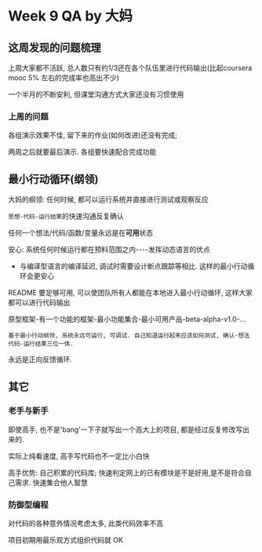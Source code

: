 # Week 9 QA by 大妈

## 这周发现的问题梳理

上周大家都不活跃, 总人数只有约1/3还在各个队伍里进行代码输出(比起coursera mooc 5% 左右的完成率也高出不少)

一个半月的不断安利, 但课堂沟通方式大家还没有习惯使用

### 上周的问题
各组演示效果不佳, 留下来的作业(如何改进)还没有完成;

两周之后就要最后演示. 各组要快速配合完成功能

## **最小行动循环(纲领)**
大妈的纲领: 任何时候, 都可以运行系统并直接进行测试或观察反应

`思想-代码-运行结果`的快速沟通反复确认

任何一个想法/代码/函数/变量永远是在**可用**状态

安心: 系统任何时候运行都在预料范围之内----发挥动态语言的优点
  - 与编译型语言的编译延迟, 调试时需要设计断点跟踪等相比. 这样的最小行动循环会更安心

README 要足够可用, 可以使团队所有人都能在本地进入最小行动循环, 这样大家都可以进行代码输出

原型框架-有一个功能的框架-最小功能集合-最小可用产品-beta-alpha-v1.0-...

`基于最小行动纲领, 系统永远可运行, 可调试. 自己知道运行起来应该如何测试, 确认-想法代码-运行结果三位一体.`

永远是正向反馈循环.

## 其它
### 老手与新手

即使高手, 也不是'bang'一下子就写出一个高大上的项目, 都是经过反复修改写出来的.

实际上纯看速度, 高手写代码也不一定比小白快

高手优势: 自己积累的代码库; 快速判定网上的已有模块是不是好用,是不是符合自己需求. 快速集合他人智慧

### 防御型编程

对代码的各种意外情况考虑太多, 此类代码效率不高

项目初期用最乐观方式组织代码就 OK
